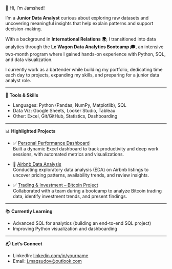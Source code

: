 👋 Hi, I’m Jamshed!  

I’m a **Junior Data Analyst** curious about exploring raw datasets and uncovering meaningful insights that help explain patterns and support decision-making.  

With a background in **International Relations 🌍**, I transitioned into data analytics through the **Le Wagon Data Analytics Bootcamp 🎓**, an intensive two-month program where I gained hands-on experience with Python, SQL, and data visualization.  

I currently work as a bartender while building my portfolio, dedicating time each day to projects, expanding my skills, and preparing for a junior data analyst role.  

---

🔧 **Tools & Skills**  
- Languages: Python (Pandas, NumPy, Matplotlib), SQL  
- Data Viz: Google Sheets, Looker Studio, Tableau  
- Other: Excel, Git/GitHub, Statistics, Dashboarding  

---

📊 **Highlighted Projects**  
- ✅ [Personal Performance Dashboard](https://github.com/username/performance-dashboard)  
  Built a dynamic Excel dashboard to track productivity and deep work sessions, with automated metrics and visualizations.  

- 🚧 [Airbnb Data Analysis](https://github.com/MaqsudovJamshed/Airbnb_Lisbon_project_2025)  
  Conducting exploratory data analysis (EDA) on Airbnb listings to uncover pricing patterns, availability trends, and review insights.  

- ✅ [Trading & Investment – Bitcoin Project](https://github.com/username/bitcoin-project)  
  Collaborated with a team during a bootcamp to analyze Bitcoin trading data, identify investment trends, and present findings.  

---

📚 **Currently Learning**  
- Advanced SQL for analytics (building an end-to-end SQL project)  
- Improving Python visualization and dashboarding  

---

📬 **Let’s Connect**  
- LinkedIn: [linkedin.com/in/yourname](https://linkedin.com/in/yourname)  
- Email: j.maqsudov@outlook.com  

